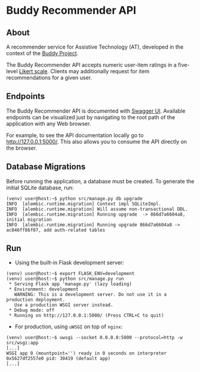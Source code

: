 # Buddy Recommender API

## About

A recommender service for Assistive Technology (AT), developed in the context of the [Buddy Project](https://www.buddyproject.eu/).

The Buddy Recommender API accepts numeric user-item ratings in a five-level [Likert scale](https://en.wikipedia.org/wiki/Likert_scale). Clients may additionally request for item recommendations for a given user.

## Endpoints

The Buddy Recommender API is documented with [Swagger UI](https://swagger.io/tools/swagger-ui/). Available endpoints can be visualized just by navigating to the root path of the application with any Web browser.

For example, to see the API documentation locally go to http://127.0.0.1:5000/. This also allows you to consume the API directly on the browser.

## Database Migrations

Before running the application, a database must be created. To generate the initial SQLite database, run:

```console
(venv) user@host:~$ python src/manage.py db upgrade
INFO  [alembic.runtime.migration] Context impl SQLiteImpl.
INFO  [alembic.runtime.migration] Will assume non-transactional DDL.
INFO  [alembic.runtime.migration] Running upgrade  -> 866d7a6604a8, initial migration
INFO  [alembic.runtime.migration] Running upgrade 866d7a6604a8 -> ac846ff86f07, add auth-related tables
```

## Run

- Using the built-in Flask development server:

```console
(venv) user@host:~$ export FLASK_ENV=development
(venv) user@host:~$ python src/manage.py run
 * Serving Flask app 'manage.py' (lazy loading)
 * Environment: development
   WARNING: This is a development server. Do not use it in a production deployment.
   Use a production WSGI server instead.
 * Debug mode: off
 * Running on http://127.0.0.1:5000/ (Press CTRL+C to quit)
```

- For production, using `uWSGI` on top of `nginx`:

```console
(venv) user@host:~$ uwsgi --socket 0.0.0.0:5000 --protocol=http -w src/wsgi:app
[...]
WSGI app 0 (mountpoint='') ready in 0 seconds on interpreter 0x5627df2557e0 pid: 30419 (default app)
[...]
```

